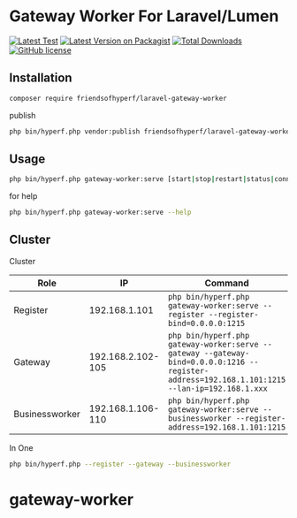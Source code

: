 # Gateway Worker For Laravel/Lumen

[![Latest Test](https://github.com/friendsofhyperf/gateway-worker/workflows/tests/badge.svg)](https://github.com/friendsofhyperf/gateway-worker/actions)
[![Latest Version on Packagist](https://img.shields.io/packagist/v/friendsofhyperf/gateway-worker.svg?style=flat-square)](https://packagist.org/packages/friendsofhyperf/gateway-worker)
[![Total Downloads](https://img.shields.io/packagist/dt/friendsofhyperf/gateway-worker.svg?style=flat-square)](https://packagist.org/packages/friendsofhyperf/gateway-worker)
[![GitHub license](https://img.shields.io/github/license/friendsofhyperf/gateway-worker)](https://github.com/friendsofhyperf/gateway-worker)

## Installation

~~~bash
composer require friendsofhyperf/laravel-gateway-worker
~~~

publish

~~~bash
php bin/hyperf.php vendor:publish friendsofhyperf/laravel-gateway-worker
~~~

## Usage

~~~bash
php bin/hyperf.php gateway-worker:serve [start|stop|restart|status|connections|help]
~~~

for help

~~~bash
php bin/hyperf.php gateway-worker:serve --help
~~~

## Cluster

Cluster

|Role|IP|Command|
|--|--|--|
|Register|192.168.1.101|`php bin/hyperf.php gateway-worker:serve --register --register-bind=0.0.0.0:1215`|
|Gateway|192.168.2.102-105|`php bin/hyperf.php gateway-worker:serve --gateway --gateway-bind=0.0.0.0:1216 --register-address=192.168.1.101:1215 --lan-ip=192.168.1.xxx`|
|Businessworker|192.168.1.106-110|`php bin/hyperf.php gateway-worker:serve --businessworker --register-address=192.168.1.101:1215`|

In One

~~~bash
php bin/hyperf.php --register --gateway --businessworker
~~~
# gateway-worker
